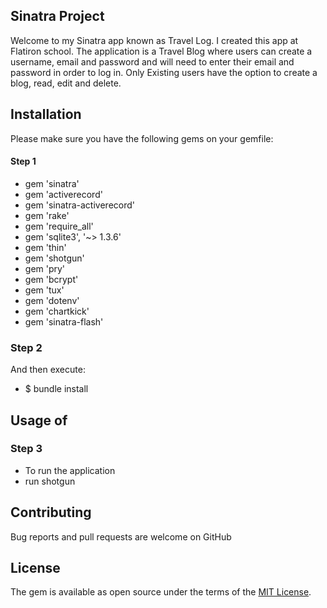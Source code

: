 ## Sinatra Project
Welcome to my Sinatra app known as Travel Log. I created this app at Flatiron school. The application is a Travel Blog where users can create a username, email and password and will need to enter their email and password in order to log in. Only Existing users have the option to create a blog, read, edit and delete. 

## Installation

Please make sure you have the following gems on your gemfile:

#### Step 1
* gem 'sinatra'
* gem 'activerecord'
* gem 'sinatra-activerecord'
* gem 'rake'
* gem 'require_all'
* gem 'sqlite3', '~> 1.3.6'
* gem 'thin'
* gem 'shotgun'
* gem 'pry'
* gem 'bcrypt'
* gem 'tux'
* gem 'dotenv'
* gem 'chartkick'
* gem 'sinatra-flash'

### Step 2
And then execute:

* $ bundle install 

## Usage of 

### Step 3
* To run the application
* run shotgun 


## Contributing

Bug reports and pull requests are welcome on GitHub 

## License

The gem is available as open source under the terms of the [MIT License](https://opensource.org/licenses/MIT).

